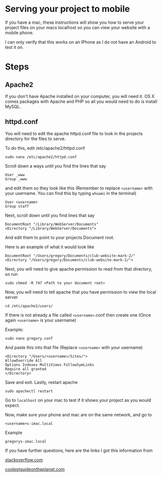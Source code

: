 # Serving your project to mobile
If you have a mac, these instructions will show you how to serve your project files on your macs localhost so you can 
view your website with a mobile phone.

I can only verify that this works on an IPhone as I do not have an Android to test it on.

# Steps

## Apache2

If you don't have Apache installed on your computer, you will need it. OS X comes packages with Apache and PHP so 
all you would need to do is install MySQL.

## httpd.conf

You will need to edit the apache httpd.conf file to look in the projects directory for the files to serve.

To do this, edit /etc/apache2/httpd.conf

```
sudo nano /etc/apache2/httpd.conf
```

Scroll down a ways until you find the lines that say

```
User _www
Group _www
```
and edit them so they look like this 
(Remember to replace `<username>` with your username. You can find this by typing `whoami` in the terminal)

```
User <username>
Group staff
```

Next, scroll down until you find lines that say

```
DocumentRoot "/Library/WebServer/Documents"                                                                                                                                                                                                
<Directory "/Library/WebServer/Documents">       
```

And edit them to point to your projects Document root.

Here is an example of what it would look like

```
DocumentRoot "/Users/gregory/Documents/club-website-mark-2/"                                                                                                                                                                                              
<Directory "/Users/gregory/Documents/club-website-mark-2/">
```

Next, you will need to give apache permission to read from that directory, so run 

```
sudo chmod -R 747 <Path to your document root>
```

Now, you will need to tell apache that you have permission to view the local server

```
cd /etc/apache2/users/
```

If there is not already a file called `<username>`.conf then create one (Once again `<username>` is your username)

Example:
```
sudo nano gregory.conf
```

And paste this into that file (Replace `<username>` with your username)
   
```
<Directory "/Users/<username>/Sites/">
AllowOverride All
Options Indexes MultiViews FollowSymLinks
Require all granted
</Directory>
```

Save and exit.
Lastly, restart apache

```
sudo apachectl restart
```

Go to `localhost` on your mac to test if it shows your project as you would expect.

Now, make sure your phone and mac are on the same network, and go to 

```
<username>s-imac.local
```

Example

```
gregorys-imac.local
```


If you have further questions, here are the links I got this information from

[stackoverflow.com](http://stackoverflow.com/questions/5891802/how-do-i-change-the-root-directory-of-an-apache-server)

[coolestguideontheplanet.com](https://coolestguidesontheplanet.com/forbidden-403-you-dont-have-permission-to-access-username-on-this-server/)